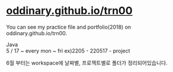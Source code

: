 # <a href ="https://oddinary.github.io/trn00">oddinary.github.io/trn00</a>

You can see my practice file and portfolio(2018) on oddinary.github.io/trn00.

Java <br>
5 / 17 ~  every mon ~ fri  ex)2205 - 220517 - project

6월 부터는 workspace에 날짜별, 프로젝트별로 폴더가 정리되어있습니다.
